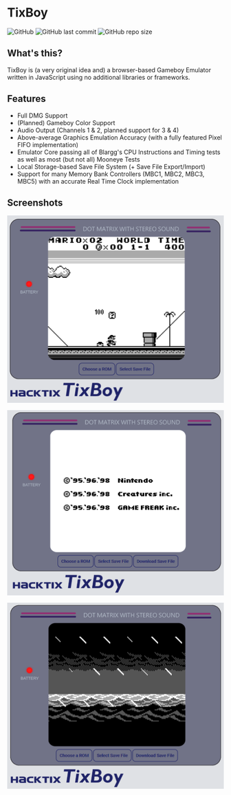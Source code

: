 # TixBoy

![GitHub](https://img.shields.io/github/license/Hacktix/TixBoy?style=for-the-badge)
![GitHub last commit](https://img.shields.io/github/last-commit/Hacktix/TixBoy?style=for-the-badge)
![GitHub repo size](https://img.shields.io/github/repo-size/Hacktix/TixBoy?style=for-the-badge)

## What's this?

TixBoy is (a very original idea and) a browser-based Gameboy Emulator written in JavaScript using no additional libraries or frameworks.

## Features

* Full DMG Support
* (Planned) Gameboy Color Support
* Audio Output (Channels 1 & 2, planned support for 3 & 4)
* Above-average Graphics Emulation Accuracy (with a fully featured Pixel FIFO implementation)
* Emulator Core passing all of Blargg's CPU Instructions and Timing tests as well as most (but not all) Mooneye Tests
* Local Storage-based Save File System (+ Save File Export/Import)
* Support for many Memory Bank Controllers (MBC1, MBC2, MBC3, MBC5) with an accurate Real Time Clock implementation

## Screenshots

![Super Mario Land](./img/marioland.gif)

![Pokemon Red](./img/pokered.gif)

![The Legend of Zelda: Link's Awakening](./img/linksawakening.gif)